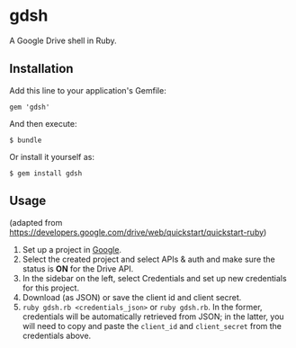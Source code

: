 # gdsh
A Google Drive shell in Ruby.

## Installation

Add this line to your application's Gemfile:

	gem 'gdsh'

And then execute:

	$ bundle

Or install it yourself as:

	$ gem install gdsh

## Usage

(adapted from https://developers.google.com/drive/web/quickstart/quickstart-ruby)

1. Set up a project in [Google](https://console.developers.google.com//start/api?id=drive&credential=client_key).
2. Select the created project and select APIs & auth and make sure the status
   is **ON** for the Drive API.
3. In the sidebar on the left, select Credentials and set up new credentials
   for this project.
4. Download (as JSON) or save the client id and client secret.
5. `ruby gdsh.rb <credentials_json>` or `ruby gdsh.rb`. In the former, credentials
   will be automatically retrieved from JSON; in the latter, you will need to
   copy and paste the `client_id` and `client_secret` from the credentials above.
